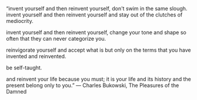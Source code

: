  “invent yourself and then reinvent yourself,
don't swim in the same slough.
invent yourself and then reinvent yourself and
stay out of the clutches of mediocrity.

invent yourself and then reinvent yourself,
change your tone and shape so often that they can never categorize you.

reinvigorate yourself and
accept what is
but only on the terms that you have invented
and reinvented.

be self-taught.

and reinvent your life because you must;
it is your life and
its history
and the present
belong only to
you.”
― Charles Bukowski, The Pleasures of the Damned 
